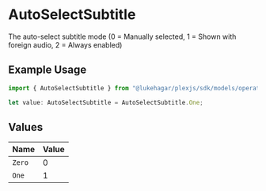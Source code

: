 # AutoSelectSubtitle

The auto-select subtitle mode (0 = Manually selected, 1 = Shown with foreign audio, 2 = Always enabled)

## Example Usage

```typescript
import { AutoSelectSubtitle } from "@lukehagar/plexjs/sdk/models/operations";

let value: AutoSelectSubtitle = AutoSelectSubtitle.One;
```

## Values

| Name   | Value  |
| ------ | ------ |
| `Zero` | 0      |
| `One`  | 1      |
